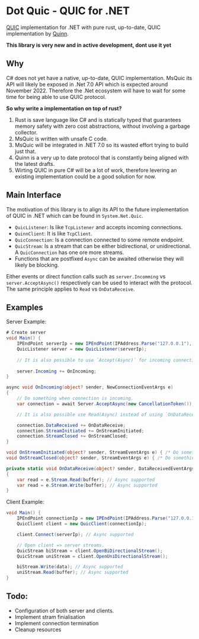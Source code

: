 # Dot Quic - QUIC for .NET
[QUIC][QUIC] implementation for .NET with pure rust, up-to-date, QUIC implementation by [Quinn][quinn].

**This library is very new and in active development, dont use it yet**

## Why

C# does not yet have a native, up-to-date, QUIC implementation. MsQuic its API will likely be exposed in .Net 7.0 API which is expected around November 2022. Therefore the .Net ecosystem will have to wait for some time for being able to use QUIC protocol. 

**So why write a implementation on top of rust?**

1) Rust is save language like C# and is statically typed that guarantees memory safety with zero cost abstractions, without involving a garbage collector. 
2) MsQuic is written with unsafe C code.
3) MsQuic will be integrated in .NET 7.0 so its wasted effort trying to build just that. 
4) Quinn is a very up to date protocol that is constantly being aligned with the latest drafts.
5) Wirting QUIC in pure C# will be a lot of work, therefore levering an existing implementation could be a good solution for now.


## Main Interface

The motivation of this library is to align its API to the future implementation of QUIC in .NET which can be found in `System.Net.Quic`.

- `QuicListener`: Is like `TcpListener` and accepts incoming connections. 
- `QuinnClient`: It is like `TcpClient`.
- `QuicConnection`: Is a connection connected to some remote endpoint. 
- `QuicStream`: Is a stream that can be either bidirectional, or unidirectional. A `QuicConnection` has one ore more streams. 
- Functions that are postfixed `Async` can be awaited otherwise they will likely be blocking. 

Either events or direct function calls such as `server.Incomming` vs `server.AcceptAsync()` respectively can be used to interact with the protocol. The same principle applies to `Read` vs `OnDataReceive`.

## Examples

Server Example:
```csharp
# Create server
void Main() {
    IPEndPoint serverIp = new IPEndPoint(IPAddress.Parse("127.0.0.1"), 5000);
    QuicListener server = new QuicListener(serverIp);
    
    // It is also possible to use `Accept(Async)` for incoming connections instead of using events. 
    
    server.Incoming += OnIncoming;   
}

async void OnIncoming(object? sender, NewConnectionEventArgs e)
{
    // Do something when connection is incoming. 
    var connection = await Server.AcceptAsync(new CancellationToken());

    // It is also possible use Read(Async) instead of using `OnDataReceive`. 

    connection.DataReceived += OnDataReceive;
    connection.StreamInitiated += OnStreamInitiated;
    connection.StreamClosed += OnStreamClosed;
}

void OnStreamInitiated(object? sender, StreamEventArgs e) { /* Do something when stream is initiated. */ }
void OnStreamClosed(object? sender, StreamEventArgs e) { /* Do something when stream is closed.*/ }

private static void OnDataReceive(object? sender, DataReceivedEventArgs e)
{
    var read = e.Stream.Read(buffer); // Async supported
    var read = e.Stream.Write(buffer); // Async supported
}
```

Client Example:

```csharp
void Main() {
    IPEndPoint connectionIp = new IPEndPoint(IPAddress.Parse("127.0.0.1"), 5001);
    QuicClient client = new QuicClient(connectionIp);

    client.Connect(serverIp); // Async supported

    // Open client => server streams. 
    QuicStream biStream = client.OpenBiDirectionalStream();
    QuicStream uniStream = client.OpenUniDirectionalStream();

    biStream.Write(data); // Async supported
    uniStream.Read(buffer); // Async supported
}
```

## Todo:
- Configuration of both server and clients.
- Implement stram finialisation
- Implement connection termination
- Cleanup resources



[Quinn]: https://github.com/quinn-rs/quinn
[QUIC]: https://en.wikipedia.org/wiki/QUIC
